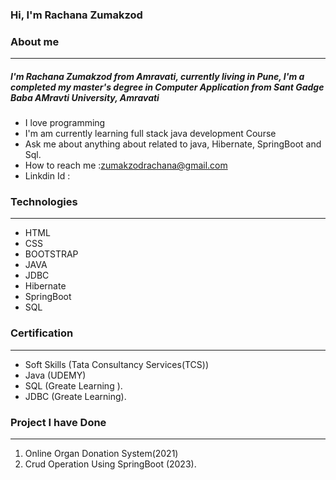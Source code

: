 ### Hi, I'm Rachana Zumakzod
### About me
----------------------------
##### I'm Rachana Zumakzod from Amravati, currently living in Pune, I'm a completed my master's degree in Computer Application from Sant Gadge Baba AMravti University, Amravati

* I love programming
* I'm am currently learning full stack java development Course
* Ask me about anything about related to java, Hibernate, SpringBoot and Sql.
* How to reach me :zumakzodrachana@gmail.com
* Linkdin Id :

### Technologies
----------------------------
* HTML
* CSS
* BOOTSTRAP
* JAVA
* JDBC
* Hibernate
* SpringBoot
* SQL

### Certification
---------------------------
*	Soft Skills (Tata Consultancy Services(TCS))
*	Java	(UDEMY)
*	SQL	(Greate Learning ).
*	JDBC	(Greate Learning).

  ### Project I have Done
  ----------------------------
  1.	Online Organ Donation System(2021)
  2.  Crud Operation Using SpringBoot (2023).


